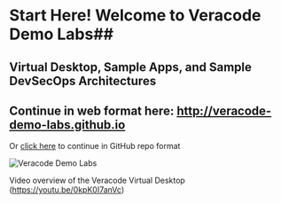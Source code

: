# Start Here! Welcome to Veracode Demo Labs##

## Virtual Desktop, Sample Apps, and Sample DevSecOps Architectures

## Continue in web format here: http://veracode-demo-labs.github.io 

Or [click here](/index.md) to continue in GitHub repo format

![Veracode Demo Labs](/images/veracode-demo-labs-banner.png)

Video overview of the Veracode Virtual Desktop
(https://youtu.be/0kpK0I7anVc)
